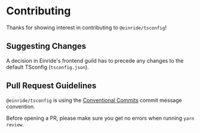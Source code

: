 # Contributing

Thanks for showing interest in contributing to `@einride/tsconfig`!

## Suggesting Changes

A decision in Einride's frontend guild has to precede any changes to the default
TSconfig (`tsconfig.json`).

## Pull Request Guidelines

`@einride/tsconfig` is using the
[Conventional Commits](https://www.conventionalcommits.org/) commit message
convention.

Before opening a PR, please make sure you get no errors when running
`yarn review`.
